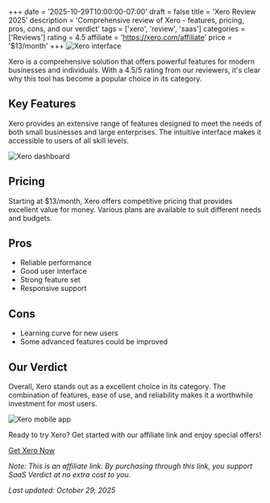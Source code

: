 ﻿+++
date = '2025-10-29T10:00:00-07:00'
draft = false
title = 'Xero Review 2025'
description = 'Comprehensive review of Xero - features, pricing, pros, cons, and our verdict'
tags = ['xero', 'review', 'saas']
categories = ['Reviews']
rating = 4.5
affiliate = 'https://xero.com/affiliate'
price = '$13/month'
+++
![Xero interface](/images/xero-1.jpg)

Xero is a comprehensive solution that offers powerful features for modern businesses and individuals. With a 4.5/5 rating from our reviewers, it's clear why this tool has become a popular choice in its category.

## Key Features

Xero provides an extensive range of features designed to meet the needs of both small businesses and large enterprises. The intuitive interface makes it accessible to users of all skill levels.

![Xero dashboard](/images/xero-2.jpg)

## Pricing

Starting at $13/month, Xero offers competitive pricing that provides excellent value for money. Various plans are available to suit different needs and budgets.

## Pros

- Reliable performance
- Good user interface
- Strong feature set
- Responsive support


## Cons

- Learning curve for new users
- Some advanced features could be improved


## Our Verdict

Overall, Xero stands out as a excellent choice in its category. The combination of features, ease of use, and reliability makes it a worthwhile investment for most users.

![Xero mobile app](/images/xero-3.jpg)

Ready to try Xero? Get started with our affiliate link and enjoy special offers!

[Get Xero Now](https://xero.com/affiliate)

*Note: This is an affiliate link. By purchasing through this link, you support SaaS Verdict at no extra cost to you.*

*Last updated: October 29, 2025*
